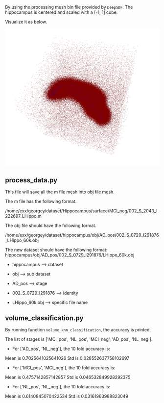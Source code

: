 By using the processing mesh bin file provided by `DeepSDF`. The hippocampus is centered and scaled with a [-1, 1] cube.

Visualize it as below.

![The visualization of the signed distance field of the hippocampus](../image/hippocampus_sdf.png)


## process_data.py

This file will save all the m file mesh into obj file mesh.

The m file has the following format.

/home/exx/georgey/dataset/Hippocampus/surface/MCI_neg/002_S_2043_I222697_LHippo.m

The obj file should have the following format.

/home/exx/georgey/dataset/hippocampus/obj/AD_pos/002_S_0729_I291876_LHippo_60k.obj

The new dataset should have the following format:
hippocampus/obj/AD_pos/002_S_0729_I291876/LHippo_60k.obj

- hippocampus --> dataset

- obj --> sub dataset

- AD_pos --> stage

- 002_S_0729_I291876 --> identity

- LHippo_60k.obj  --> specific file name

## volume_classification.py

By running function `volume_knn_classification`, the accuracy is printed. 

The list of stages is ['MCI_pos', 'NL_pos', 'MCI_neg', 'AD_pos', 'NL_neg'].

* For ['AD_pos', 'NL_neg'], the 10 fold accuracy is: 

Mean is 0.7025641025641026 Std is 0.028552637758102697

- For ['MCI_pos', 'MCI_neg'], the 10 fold accuracy is: 

Mean is 0.4757142857142857 Std is 0.046532849928292375

- For ['NL_pos', 'NL_neg'], the 10 fold accuracy is: 

Mean is 0.6140845070422534 Std is 0.03161963988823049
